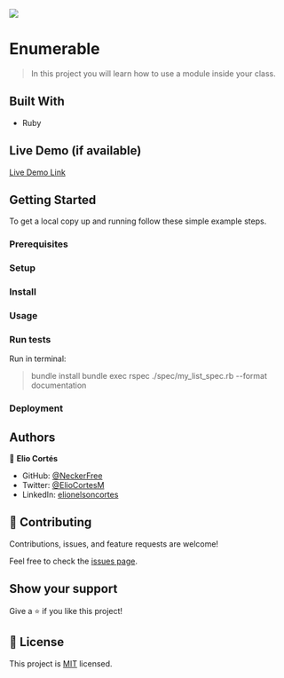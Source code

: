 ![](https://img.shields.io/badge/Microverse-blueviolet)

# Enumerable

> In this project you will learn how to use a module inside your class.


## Built With

- Ruby

## Live Demo (if available)

[Live Demo Link]()


## Getting Started



To get a local copy up and running follow these simple example steps.

### Prerequisites

### Setup

### Install

### Usage

### Run tests
Run in terminal:
> bundle install
> bundle exec rspec ./spec/my_list_spec.rb --format documentation

### Deployment



## Authors

👤 **Elio Cortés**

- GitHub: [@NeckerFree](https://github.com/NeckerFree)
- Twitter: [@ElioCortesM](https://twitter.com/ElioCortesM)
- LinkedIn: [elionelsoncortes](https://www.linkedin.com/in/elionelsoncortes/)

## 🤝 Contributing

Contributions, issues, and feature requests are welcome!

Feel free to check the [issues page](https://github.com/NeckerFree/enumerable/issues).

## Show your support

Give a ⭐️ if you like this project!

## 📝 License

This project is [MIT](./MIT.md) licensed.
